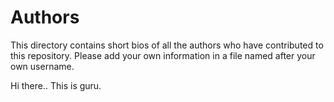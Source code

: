 # Authors

This directory contains short bios of all the authors who have contributed to
this repository. Please add your own information in a file named after your
own username.


Hi there.. This is guru.
